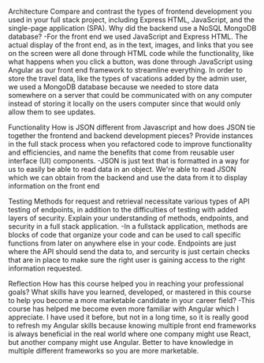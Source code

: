 Architecture
Compare and contrast the types of frontend development you used in your full stack project, including Express HTML, JavaScript, and the single-page application (SPA).
Why did the backend use a NoSQL MongoDB database?
-For the front end we used JavaScript and Express HTML. The actual display of the front end, as in the text, images, and links that you see on the screen were all done through HTML code while the functionality, like what happens when you click a button, was done through JavaScript using Angular as our front end framework to streamline everything. In order to store the travel data, like the types of vacations added by the admin user, we used a MongoDB database because we needed to store data somewhere on a server that could be communicated with on any computer instead of storing it locally on the users computer since that would only allow them to see updates.

Functionality
How is JSON different from Javascript and how does JSON tie together the frontend and backend development pieces?
Provide instances in the full stack process when you refactored code to improve functionality and efficiencies, and name the benefits that come from reusable user interface (UI) components.
-JSON is just text that is formatted in a way for us to easily be able to read data in an object. We're able to read JSON which we can obtain from the backend and use the data from it to display information on the front end

Testing
Methods for request and retrieval necessitate various types of API testing of endpoints, in addition to the difficulties of testing with added layers of security. Explain your understanding of methods, endpoints, and security in a full stack application.
-In a fullstack application, methods are blocks of code that organize your code and can be used to call specific functions from later on anywhere else in your code. Endpoints are just where the API should send the data to, and sercurity is just certain checks that are in place to make sure the right user is gaining access to the right information requested.

Reflection
How has this course helped you in reaching your professional goals? What skills have you learned, developed, or mastered in this course to help you become a more marketable candidate in your career field?
-This course has helped me become even more familiar with Angular which I appreciate. I have used it before, but not in a long time, so it is really good to refresh my Angular skills because knowing multiple front end frameworks is always beneficial in the real world where one company might use React, but another company might use Angular. Better to have knowledge in multiple different frameworks so you are more marketable.

